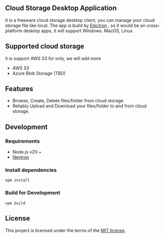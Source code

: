 ## Cloud Storage Desktop Application
It is a freeware cloud storage desktop client, you can manage your cloud storage file like local.
The app is build by [Electron](https://www.electronjs.org/) , so it would be an cross-platform desktop apps, it will support Windows. MacOS, Linux. 

## Supported cloud storage
it is support AWS S3 for only, we will add more
- AWS S3
- Azure Blob Storage (TBD)


## Features
- Browse, Create, Delete files/folder from cloud storage.
- Reliably Upload and Download your files/folder to and from cloud storage.

## Development
### Requirements
- Node.js v20 + 
- [Nextron](https://github.com/saltyshiomix/nextron)

### Install dependencies

```
npm install
```

### Build for Development
```
npm build
```

## License

This project is licensed under the terms of the [MIT license](https://github.com/half-6/cloud-storage-client/blob/main/LICENSE).